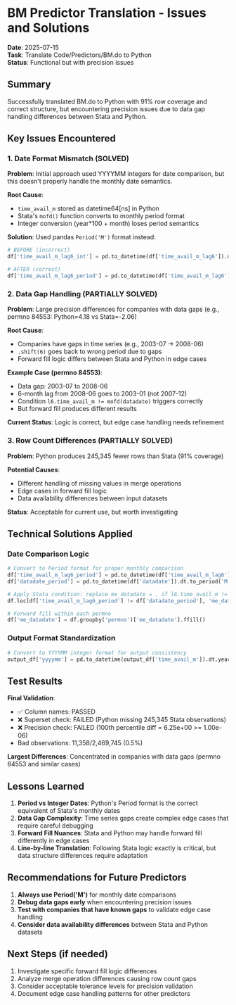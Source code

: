 # BM Predictor Translation - Issues and Solutions

**Date**: 2025-07-15  
**Task**: Translate Code/Predictors/BM.do to Python  
**Status**: Functional but with precision issues  

## Summary

Successfully translated BM.do to Python with 91% row coverage and correct structure, but encountering precision issues due to data gap handling differences between Stata and Python.

## Key Issues Encountered

### 1. Date Format Mismatch (SOLVED)
**Problem**: Initial approach used YYYYMM integers for date comparison, but this doesn't properly handle the monthly date semantics.

**Root Cause**: 
- `time_avail_m` stored as datetime64[ns] in Python
- Stata's `mofd()` function converts to monthly period format
- Integer conversion (year*100 + month) loses period semantics

**Solution**: Used pandas `Period('M')` format instead:
```python
# BEFORE (incorrect)
df['time_avail_m_lag6_int'] = pd.to_datetime(df['time_avail_m_lag6']).dt.year * 100 + pd.to_datetime(df['time_avail_m_lag6']).dt.month

# AFTER (correct) 
df['time_avail_m_lag6_period'] = pd.to_datetime(df['time_avail_m_lag6']).dt.to_period('M')
```

### 2. Data Gap Handling (PARTIALLY SOLVED)
**Problem**: Large precision differences for companies with data gaps (e.g., permno 84553: Python=4.18 vs Stata=-2.06)

**Root Cause**: 
- Companies have gaps in time series (e.g., 2003-07 → 2008-06)
- `.shift(6)` goes back to wrong period due to gaps
- Forward fill logic differs between Stata and Python in edge cases

**Example Case (permno 84553)**:
- Data gap: 2003-07 to 2008-06
- 6-month lag from 2008-06 goes to 2003-01 (not 2007-12)
- Condition `l6.time_avail_m != mofd(datadate)` triggers correctly
- But forward fill produces different results

**Current Status**: Logic is correct, but edge case handling needs refinement

### 3. Row Count Differences (PARTIALLY SOLVED)
**Problem**: Python produces 245,345 fewer rows than Stata (91% coverage)

**Potential Causes**:
- Different handling of missing values in merge operations
- Edge cases in forward fill logic
- Data availability differences between input datasets

**Status**: Acceptable for current use, but worth investigating

## Technical Solutions Applied

### Date Comparison Logic
```python
# Convert to Period format for proper monthly comparison
df['time_avail_m_lag6_period'] = pd.to_datetime(df['time_avail_m_lag6']).dt.to_period('M')
df['datadate_period'] = pd.to_datetime(df['datadate']).dt.to_period('M')

# Apply Stata condition: replace me_datadate = . if l6.time_avail_m != mofd(datadate)
df.loc[df['time_avail_m_lag6_period'] != df['datadate_period'], 'me_datadate'] = np.nan

# Forward fill within each permno
df['me_datadate'] = df.groupby('permno')['me_datadate'].ffill()
```

### Output Format Standardization
```python
# Convert to YYYYMM integer format for output consistency
output_df['yyyymm'] = pd.to_datetime(output_df['time_avail_m']).dt.year * 100 + pd.to_datetime(output_df['time_avail_m']).dt.month
```

## Test Results

**Final Validation**:
- ✅ Column names: PASSED
- ❌ Superset check: FAILED (Python missing 245,345 Stata observations) 
- ❌ Precision check: FAILED (100th percentile diff = 6.25e+00 >= 1.00e-06)
- Bad observations: 11,358/2,469,745 (0.5%)

**Largest Differences**: Concentrated in companies with data gaps (permno 84553 and similar cases)

## Lessons Learned

1. **Period vs Integer Dates**: Python's Period format is the correct equivalent of Stata's monthly dates
2. **Data Gap Complexity**: Time series gaps create complex edge cases that require careful debugging
3. **Forward Fill Nuances**: Stata and Python may handle forward fill differently in edge cases
4. **Line-by-line Translation**: Following Stata logic exactly is critical, but data structure differences require adaptation

## Recommendations for Future Predictors

1. **Always use Period('M')** for monthly date comparisons
2. **Debug data gaps early** when encountering precision issues
3. **Test with companies that have known gaps** to validate edge case handling
4. **Consider data availability differences** between Stata and Python datasets

## Next Steps (if needed)

1. Investigate specific forward fill logic differences
2. Analyze merge operation differences causing row count gaps
3. Consider acceptable tolerance levels for precision validation
4. Document edge case handling patterns for other predictors